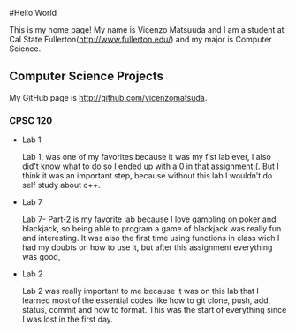 #Hello World

This is my home page! My name is Vicenzo Matsuuda and I am a student at Cal State Fullerton(http://www.fullerton.edu/) and my major is Computer Science.

## Computer Science Projects

My GitHub page is http://github.com/vicenzomatsuda.

### CPSC 120

* Lab 1

    Lab 1, was one of my favorites because it was my fist lab ever, I also did't know what to do so I ended up with a 0 in that assignment:(. But I think it was an important step, because without this lab I wouldn’t do self study about c++.
* Lab 7

    Lab 7- Part-2 is my favorite lab because I love gambling on poker and blackjack, so being able to program a game of blackjack was really fun and interesting. It was also the first time using functions in class wich I had my doubts on how to use it, but after this assignment everything was good,  

* Lab 2

    Lab 2 was really important to me because it was on this lab that I learned most of the essential codes like how to git clone, push, add, status, commit and how to format. This was the start of everything since I was lost in the first day.